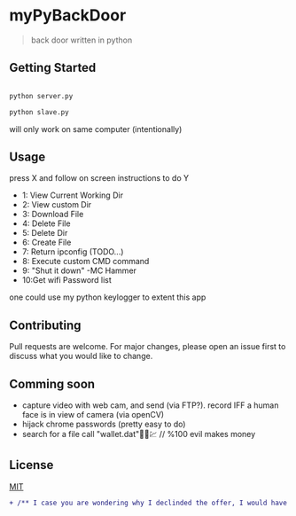 # myPyBackDoor
> back door written in python 

## Getting Started 
```python

python server.py

python slave.py 

```
will only work on same computer (intentionally) 


## Usage
press X and follow on screen instructions to do Y
  - 1: View Current Working Dir
  - 2: View custom Dir
  - 3: Download File 
  - 4: Delete File 
  - 5: Delete Dir  
  - 6: Create File 
  - 7: Return ipconfig (TODO...) 
  - 8: Execute custom CMD command 
  - 9: "Shut it down" -MC Hammer 
  - 10:Get wifi Password list 
  
one could use my python keylogger to extent this app 
  
  
 ## Contributing
Pull requests are welcome. For major changes, please open an issue first to discuss what you would like to change.

## Comming soon 
* capture video with web cam, and send (via FTP?). record IFF a human face is in view of camera (via openCV) 
* hijack chrome passwords (pretty easy to do)
* search for a file call "wallet.dat"💯😈💹 // %100 evil makes money 

## License
[MIT](https://choosealicense.com/licenses/mit/)

```diff
+ /** I case you are wondering why I declinded the offer, I would have been programming "10-20% of the time".... they refused to tell me what I would be doing the rest of the time. */ 
```
